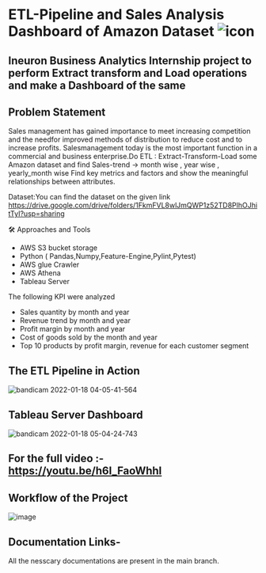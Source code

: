 # ETL-Pipeline and Sales Analysis Dashboard of Amazon Dataset ![icon](https://bit.ly/3A6I0ux)
## **Ineuron Business Analytics Internship project to perform Extract transform and Load operations and make a Dashboard of the same**

## Problem Statement
Sales management has gained importance to meet increasing competition and the needfor improved methods of distribution to reduce cost and to increase profits. Salesmanagement today is the most important function in a commercial and business enterprise.Do ETL : Extract-Transform-Load some Amazon dataset and find  Sales-trend -> month wise , year wise , yearly_month wise Find key metrics and factors and show the meaningful relationships between attributes.

Dataset:You can find the dataset on the given link</br>
https://drive.google.com/drive/folders/1FkmFVL8wlJmQWP1z52TD8PlhOJhitTyI?usp=sharing

🛠️ Approaches and Tools </br>

* AWS S3 bucket storage
* Python ( Pandas,Numpy,Feature-Engine,Pylint,Pytest)
* AWS glue Crawler
* AWS Athena
* Tableau Server

The following KPI were analyzed </br>
* Sales quantity by month and year 
* Revenue trend by month and year 
* Profit margin by month and year 
* Cost of goods sold by the month and year 
* Top 10 products by profit margin, revenue for each customer segment

## The ETL Pipeline in Action
![bandicam 2022-01-18 04-05-41-564](https://user-images.githubusercontent.com/77185203/149845626-321a35c4-5ca8-4b61-b0fc-d7f9a92e0097.gif) </br>

## Tableau Server Dashboard
![bandicam 2022-01-18 05-04-24-743](https://user-images.githubusercontent.com/77185203/149848075-f1ba30fd-c6be-4638-8665-feaa3d117931.gif)

## For the full video :- https://youtu.be/h6I_FaoWhhI


## Workflow of the Project
![image](https://user-images.githubusercontent.com/77185203/149848749-dc168ace-1f58-4517-bba3-169c89f5cec2.png) </br>

## Documentation Links-
All the nesscary documentations are present in the main branch.

